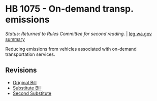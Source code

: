 # HB 1075 - On-demand transp. emissions
*Status: Returned to Rules Committee for second reading.* | [leg.wa.gov summary](https://app.leg.wa.gov/billsummary?BillNumber=1075&Year=2021)

Reducing emissions from vehicles associated with on-demand transportation services.

## Revisions
* [Original Bill](1/)
* [Substitute Bill](S/)
* [Second Substitute](S2/)